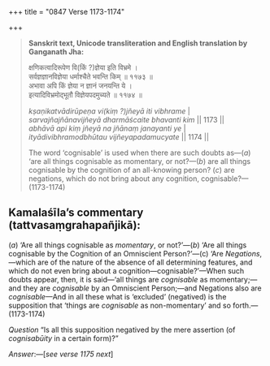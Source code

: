 +++
title = "0847 Verse 1173-1174"

+++
> **Sanskrit text, Unicode transliteration and English translation by Ganganath Jha:** 
>
> क्षणिकत्वादिरूपेण वि(किं ?)ज्ञेया इति विभ्रमे ।  
> सर्वज्ञज्ञानविज्ञेया धर्माश्चैते भवन्ति किम् ॥ ११७३ ॥  
> अभावा अपि किं ज्ञेया न ज्ञानं जनयन्ति ये ।  
> इत्यादिविभ्रमोद्भूतौ विज्ञेयपदमुच्यते ॥ ११७४ ॥ 
>
> *kṣaṇikatvādirūpeṇa vi(kiṃ ?)jñeyā iti vibhrame* \|  
> *sarvajñajñānavijñeyā dharmāścaite bhavanti kim* \|\| 1173 \|\|  
> *abhāvā api kiṃ jñeyā na jñānaṃ janayanti ye* \|  
> *ityādivibhramodbhūtau vijñeyapadamucyate* \|\| 1174 \|\| 
>
> The word ‘cognisable’ is used when there are such doubts as—(*a*) ‘are all things cognisable as momentary, or not?—(*b*) are all things cognisable by the cognition of an all-knowing person? (*c*) are negations, which do not bring about any cognition, cognisable?—(1173-1174)



## Kamalaśīla’s commentary (tattvasaṃgrahapañjikā):

(*a*) ‘Are all things cognisable as *momentary*, or not?’—(*b*) ‘Are all things cognisable by the Cognition of an Omniscient Person?’—(c) ‘Are *Negations*,—which are of the nature of the absence of all determining features, and which do not even bring about a cognition—cognisable?’—When such doubts appear, then, it is said—‘all things are *cognisable* as momentary;—and they are *cognisable* by an Omniscient Person;—and Negations also are *cognisable*—And in all these what is ‘excluded’ (negatived) is the supposition that ‘things are *cognisable* as non-momentary’ and so forth.—(1173-1174)

*Question* “Is all this supposition negatived by the mere assertion (of *cognisabūity* in a certain form)?”

*Answer*:—[*see verse 1175 next*]


